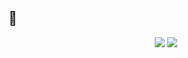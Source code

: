 <script>
  import React from 'react';
  import { Discord, Github, Google } from 'react-bootstrap-icons';
</script>

<h2>💊</h2>
<center>
  <p>
    <img aling="center" src="https://komarev.com/ghpvc/?username=WqaSS" />
    <img aling="center" src="https://github-readme-stats.vercel.app/api/top-langs/?username=WqaSS&exclude_repo=eslint-config&theme=dracula" />
    <a target="_blank" href="https://discord.gg/gPQaN8GTQT" rel="noreferrer"><Discord size={40}/></a>
  </p>
</center>

